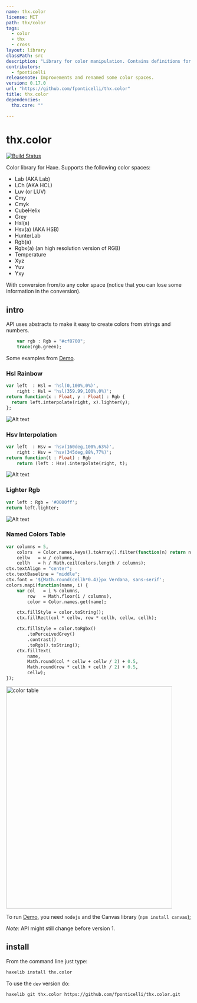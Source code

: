 ```yaml
---
name: thx.color
license: MIT
path: thx/color
tags: 
  - color
  - thx
  - cross
layout: library
classPath: src
description: "Library for color manipulation. Contains definitions for Lab, LCh, Cmy(K), CubeHelix, Grey, Hcl, Hsl(A), Hsv(A), Rgb(A), Xyz and Yxy as well as alpha versions of the sames and color parsing."
contributors: 
  - fponticelli
releasenote: Improvements and renamed some color spaces.
version: 0.17.0
url: "https://github.com/fponticelli/thx.color"
title: thx.color
dependencies: 
  thx.core: ""

---
```


# thx.color

[![Build Status](https://travis-ci.org/fponticelli/thx.color.svg)](https://travis-ci.org/fponticelli/thx.color)

Color library for Haxe. Supports the following color spaces:

  * Lab (AKA Lab)
  * LCh (AKA HCL)
  * Luv (or LUV)
  * Cmy
  * Cmyk
  * CubeHelix
  * Grey
  * Hsl(a)
  * Hsv(a) (AKA HSB)
  * HunterLab
  * Rgb(a)
  * Rgbx(a) (an high resolution version of RGB)
  * Temperature
  * Xyz
  * Yuv
  * Yxy

With conversion from/to any color space (notice that you can lose some information in the conversion).

## intro

API uses abstracts to make it easy to create colors from strings and numbers.

```haxe
    var rgb : Rgb = "#cf8700";
    trace(rgb.green);
```

Some examples from [Demo](https://github.com/fponticelli/thx.color/raw/master/demo/Demo.hx).

### Hsl Rainbow

```haxe
var left  : Hsl = 'hsl(0,100%,0%)',
    right : Hsl = 'hsl(359.99,100%,0%)';
return function(x : Float, y : Float) : Rgb {
  return left.interpolate(right, x).lighter(y);
};
```

![Alt text](https://github.com/fponticelli/thx.color/raw/master/images/rainbowhsl.png?raw=true "Hsl Rainbow")

### Hsv Interpolation

```haxe
var left  : Hsv = 'hsv(160deg,100%,63%)',
    right : Hsv = 'hsv(345deg,88%,77%)';
return function(t : Float) : Rgb
    return (left : Hsv).interpolate(right, t);
```

![Alt text](https://github.com/fponticelli/thx.color/raw/master/images/interpolatehsv.png?raw=true "Hsv Interpolation")

### Lighter Rgb

```haxe
var left : Rgb = '#0000ff';
return left.lighter;
```

![Alt text](https://github.com/fponticelli/thx.color/raw/master/images/lighterrgb.png?raw=true "Lighter Rgb")

### Named Colors Table

```haxe
var columns = 5,
    colors  = Color.names.keys().toArray().filter(function(n) return n.indexOf(' ') < 0),
    cellw   = w / columns,
    cellh   = h / Math.ceil(colors.length / columns);
ctx.textAlign = "center";
ctx.textBaseline = "middle";
ctx.font = '${Math.round(cellh*0.4)}px Verdana, sans-serif';
colors.mapi(function(name, i) {
    var col   = i % columns,
        row   = Math.floor(i / columns),
        color = Color.names.get(name);

    ctx.fillStyle = color.toString();
    ctx.fillRect(col * cellw, row * cellh, cellw, cellh);

    ctx.fillStyle = color.toRgbx()
        .toPerceivedGrey()
        .contrast()
        .toRgb().toString();
    ctx.fillText(
        name,
        Math.round(col * cellw + cellw / 2) + 0.5,
        Math.round(row * cellh + cellh / 2) + 0.5,
        cellw);
});
```

<img src="https://github.com/fponticelli/thx.color/raw/master/images/colortable.png?raw=true" alt="color table" width="450" height="600">

To run [Demo](/demo/Demo.hx), you need `nodejs` and the Canvas library (`npm install canvas`);

*Note:* API might still change before version 1.

## install

From the command line just type:

```bash
haxelib install thx.color
```

To use the `dev` version do:

```bash
haxelib git thx.color https://github.com/fponticelli/thx.color.git
```
